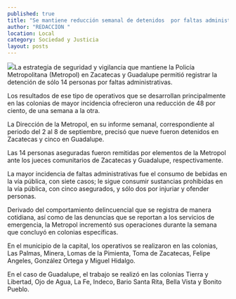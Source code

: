 ```yaml
---
published: true
title: "Se mantiene reducción semanal de detenidos  por faltas administrativas, informa Metropol"
author: "REDACCION "
location: Local
category: Sociedad y Justicia
layout: posts
---
```


![](http://i.imgur.com/9HH8dAgm.jpg)La estrategia de seguridad y vigilancia que mantiene la Policía Metropolitana (Metropol) en Zacatecas y Guadalupe permitió registrar la detención de sólo 14 personas por faltas administrativas.

Los resultados de ese tipo de operativos que se desarrollan principalmente en las colonias de mayor incidencia ofrecieron una reducción de 48 por ciento, de una semana a la otra.

La Dirección de la Metropol, en su informe semanal, correspondiente al periodo del 2 al 8 de septiembre, precisó que nueve fueron detenidos en Zacatecas y cinco en Guadalupe.

Las 14 personas aseguradas fueron remitidas por elementos de la Metropol ante los jueces comunitarios de Zacatecas y Guadalupe, respectivamente.

La mayor incidencia de faltas administrativas fue el consumo de bebidas en la vía pública, con siete casos; le sigue consumir sustancias prohibidas en la vía pública, con cinco asegurados, y sólo dos por injuriar y ofender personas.

Derivado del comportamiento delincuencial que se registra de manera cotidiana, así como de las denuncias que se reportan a los servicios de emergencia, la Metropol incrementó sus operaciones durante la semana que concluyó en colonias específicas.

En el municipio de la capital, los operativos se realizaron en las colonias, Las Palmas, Minera, Lomas de la Pimienta, Toma de Zacatecas, Felipe Angeles, González Ortega y Miguel Hidalgo.

En el caso de Guadalupe, el trabajo se realizó en las colonias Tierra y Libertad, Ojo de Agua, La Fe, Indeco, Bario Santa Rita, Bella Vista y Bonito Pueblo.
